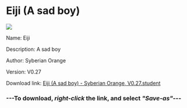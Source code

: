 # Eiji (A sad boy)

<img src = "https://raw.githubusercontent.com/Arbiter1223/Koukou-Gurashi-Custom-Students/master/Students/Files/Eiji%20(A%20sad%20boy).png">

Name: Eiji

Description: A sad boy

Author: Syberian Orange

Version: V0.27

Download link: <a href="https://raw.githubusercontent.com/Arbiter1223/Koukou-Gurashi-Custom-Students/master/Students/Files/Eiji%20(A%20sad%20boy)%20-%20Syberian%20Orange%2C%20V0.27.student">Eiji (A sad boy) - Syberian Orange, V0.27.student</a>

### ---**To download, _right-click_ the link, and select _"Save-as"_**---

